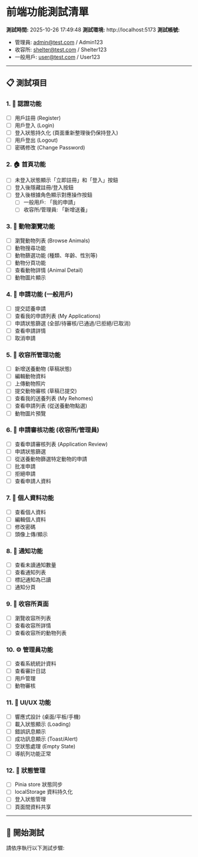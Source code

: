 ﻿# 前端功能測試清單

**測試時間:** 2025-10-26 17:49:48
**測試環境:** http://localhost:5173
**測試帳號:** 
- 管理員: admin@test.com / Admin123
- 收容所: shelter@test.com / Shelter123
- 一般用戶: user@test.com / User123

---

## 📋 測試項目

### 1. 🔐 認證功能
- [ ] 用戶註冊 (Register)
- [ ] 用戶登入 (Login)
- [ ] 登入狀態持久化 (頁面重新整理後仍保持登入)
- [ ] 用戶登出 (Logout)
- [ ] 密碼修改 (Change Password)

### 2. 🏠 首頁功能
- [ ] 未登入狀態顯示「立即註冊」和「登入」按鈕
- [ ] 登入後隱藏註冊/登入按鈕
- [ ] 登入後根據角色顯示對應操作按鈕
  - [ ] 一般用戶: 「我的申請」
  - [ ] 收容所/管理員: 「新增送養」

### 3. 🐾 動物瀏覽功能
- [ ] 瀏覽動物列表 (Browse Animals)
- [ ] 動物搜尋功能
- [ ] 動物篩選功能 (種類、年齡、性別等)
- [ ] 動物分頁功能
- [ ] 查看動物詳情 (Animal Detail)
- [ ] 動物圖片顯示

### 4. 📝 申請功能 (一般用戶)
- [ ] 提交認養申請
- [ ] 查看我的申請列表 (My Applications)
- [ ] 申請狀態篩選 (全部/待審核/已通過/已拒絕/已取消)
- [ ] 查看申請詳情
- [ ] 取消申請

### 5. 🏥 收容所管理功能
- [ ] 新增送養動物 (草稿狀態)
- [ ] 編輯動物資料
- [ ] 上傳動物照片
- [ ] 提交動物審核 (草稿已提交)
- [ ] 查看我的送養列表 (My Rehomes)
- [ ] 查看申請列表 (從送養動物點選)
- [ ] 動物圖片預覽

### 6. 👔 申請審核功能 (收容所/管理員)
- [ ] 查看申請審核列表 (Application Review)
- [ ] 申請狀態篩選
- [ ] 從送養動物篩選特定動物的申請
- [ ] 批准申請
- [ ] 拒絕申請
- [ ] 查看申請人資料

### 7. 👤 個人資料功能
- [ ] 查看個人資料
- [ ] 編輯個人資料
- [ ] 修改密碼
- [ ] 頭像上傳/顯示

### 8. 🔔 通知功能
- [ ] 查看未讀通知數量
- [ ] 查看通知列表
- [ ] 標記通知為已讀
- [ ] 通知分頁

### 9. 🏢 收容所頁面
- [ ] 瀏覽收容所列表
- [ ] 查看收容所詳情
- [ ] 查看收容所的動物列表

### 10. ⚙️ 管理員功能
- [ ] 查看系統統計資料
- [ ] 查看審計日誌
- [ ] 用戶管理
- [ ] 動物審核

### 11. 🎨 UI/UX 功能
- [ ] 響應式設計 (桌面/平板/手機)
- [ ] 載入狀態顯示 (Loading)
- [ ] 錯誤訊息顯示
- [ ] 成功訊息顯示 (Toast/Alert)
- [ ] 空狀態處理 (Empty State)
- [ ] 導航列功能正常

### 12. 🔄 狀態管理
- [ ] Pinia store 狀態同步
- [ ] localStorage 資料持久化
- [ ] 登入狀態管理
- [ ] 頁面間資料共享

---

## 🧪 開始測試

請依序執行以下測試步驟:
